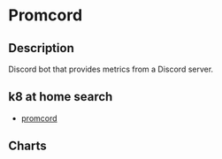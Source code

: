 # Promcord

## Description

Discord bot that provides metrics from a Discord server.

## k8 at home search

- [promcord](https://nanne.dev/k8s-at-home-search/#/promcord)

## Charts


